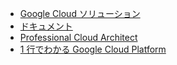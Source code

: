 * [Google Cloud ソリューション](https://cloud.google.com/solutions/?hl=ja)
* [ドキュメント](https://cloud.google.com/docs/?hl=ja)
* [Professional Cloud Architect](https://cloud.google.com/certification/practice-exam/cloud-architect)
* [1 行でわかる Google Cloud Platform](https://cloud.google.com/blog/ja/products/gcp/google-cloud-platform-paperprint?utm_source=feedburner&utm_medium=feed&utm_campaign=Feed:%2BGoogleCloudPlatformJapanBlog%2B(Google%2BCloud%2BPlatform%2BJapan%2BBlog))

